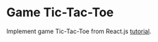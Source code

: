 # Game Tic-Tac-Toe

Implement game Tic-Tac-Toe from React.js [tutorial](https://react.dev/learn/tutorial-tic-tac-toe/).

